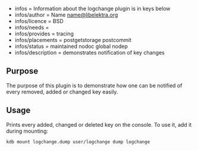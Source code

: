 - infos = Information about the logchange plugin is in keys below
- infos/author = Name <name@libelektra.org>
- infos/licence = BSD
- infos/needs =
- infos/provides = tracing
- infos/placements = postgetstorage postcommit
- infos/status = maintained nodoc global nodep
- infos/description = demonstrates notification of key changes

## Purpose ##

The purpose of this plugin is to demonstrate how one can
be notified of every removed, added or changed key easily.

## Usage ##

Prints every added, changed or deleted key on the console.
To use it, add it during mounting:

    kdb mount logchange.dump user/logchange dump logchange

